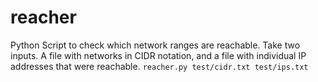 # reacher
Python Script to check which network ranges are reachable. Take two inputs. A file with networks in CIDR notation, and a file with individual IP addresses that were reachable.
`reacher.py test/cidr.txt test/ips.txt`
